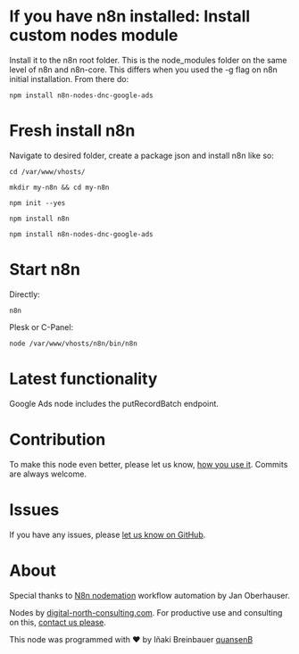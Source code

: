 # If you have n8n installed: Install custom nodes module

Install it to the n8n root folder. This is the node_modules folder on the same level of n8n and n8n-core. This differs when you used the -g flag on n8n initial installation. From there do:

```
npm install n8n-nodes-dnc-google-ads
```

# Fresh install n8n

Navigate to desired folder, create a package json and install n8n like so:

```
cd /var/www/vhosts/

mkdir my-n8n && cd my-n8n

npm init --yes

npm install n8n

npm install n8n-nodes-dnc-google-ads
```

# Start n8n

Directly:

```
n8n
```

Plesk or C-Panel:

```
node /var/www/vhosts/n8n/bin/n8n
```

# Latest functionality

Google Ads node includes the putRecordBatch endpoint.

# Contribution

To make this node even better, please let us know, [how you use it](mailto:info@digital-north-consulting.com). Commits are always welcome.

# Issues

If you have any issues, please [let us know on GitHub](https://github.com/quansenB/n8n-nodes-dnc-google-ads/issues).

# About

Special thanks to [N8n nodemation](https://n8n.io) workflow automation by Jan Oberhauser.

Nodes by [digital-north-consulting.com](https://digital-north-consulting.com). For productive use and consulting on this, [contact us please](mailto:info@digital-north-consulting.com).

This node was programmed with :heart: by Iñaki Breinbauer [quansenB](https://github.com/quansenB)
